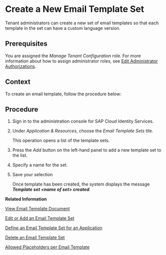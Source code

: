 <!-- loioa6fca8bad3ea4df6936d535d312dc6c3 -->

# Create a New Email Template Set

Tenant administrators can create a new set of email templates so that each template in the set can have a custom language version. 



<a name="loioa6fca8bad3ea4df6936d535d312dc6c3__prereq_fqw_rpg_fbb"/>

## Prerequisites

You are assigned the *Manage Tenant Configuration* role. For more information about how to assign administrator roles, see [Edit Administrator Authorizations](edit-administrator-authorizations-86ee374.md).



<a name="loioa6fca8bad3ea4df6936d535d312dc6c3__context_pq3_rpg_fbb"/>

## Context

To create an email template, follow the procedure below:



## Procedure

1.  Sign in to the administration console for SAP Cloud Identity Services.

2.  Under *Application & Resources*, choose the *Email Template Sets* tile.

    This operation opens a list of the template sets.

3.  Press the *Add* button on the left-hand panel to add a new template set to the list.

4.  Specify a name for the set.

5.  Save your selection

    Once template has been created, the system displays the message ***Template set <name of set\> created***.


**Related Information**  


[View Email Template Document](view-email-template-document-148568a.md "Tenant administrators can view language email templates in the template set uploaded in the administration console for SAP Cloud Identity Services.")

[Edit or Add an Email Template Set](edit-or-add-an-email-template-set-3c4f397.md "Tenant administrators can configure language versions of each template in the template set. They can also set a custom template for each language, and change the name of each template set.")

[Define an Email Template Set for an Application](define-an-email-template-set-for-an-application-fc6b54a.md "Tenant administrators can define the email template set that the application uses.")

[Delete an Email Template Set](delete-an-email-template-set-6fce69d.md "Tenant administrators can delete an email template set or a language version for a specific application process.")

[Allowed Placeholders per Email Template](allowed-placeholders-per-email-template-c0d4a76.md "This document describes which placeholders can be used in each email template.")

